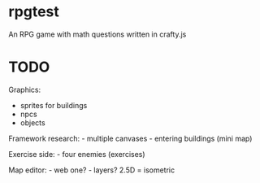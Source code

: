 rpgtest
=======

An RPG game with math questions written in crafty.js


TODO
====

Graphics:
   - sprites for buildings
   - npcs 
   - objects
   
Framework research:
	- multiple canvases
	- entering buildings (mini map)

	
Exercise side:
	- four enemies (exercises)

	
Map editor:
	- web one?
	- layers? 2.5D = isometric 
	

